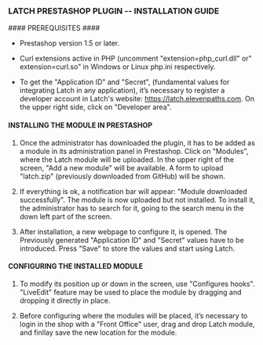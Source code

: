 ### LATCH PRESTASHOP PLUGIN -- INSTALLATION GUIDE ###


#### PREREQUISITES ####

* Prestashop version 1.5 or later.

* Curl extensions active in PHP (uncomment "extension=php_curl.dll" or" extension=curl.so" in Windows or Linux php.ini respectively.

* To get the "Application ID" and "Secret", (fundamental values for integrating Latch in any application), it’s necessary to register a developer account in Latch's website: https://latch.elevenpaths.com. On the upper right side, click on "Developer area".


#### INSTALLING THE MODULE IN PRESTASHOP ####

1. Once the administrator has downloaded the plugin, it has to be added as a module in its administration panel in Prestashop. Click on "Modules", where the Latch module will be uploaded. In the upper right of the screen, "Add a new module" will be available. A form to upload "latch.zip" (previously downloaded from GitHub) will be shown.

2. If everything is ok, a notification bar will appear: "Module downloaded successfully". The module is now uploaded but not installed. To install it, the administrator has to search for it, going to the search menu in the down left part of the screen.

3. After installation, a new webpage to configure it, is opened. The Previously generated "Application ID" and "Secret" values have to be introduced. Press "Save" to store the values and start using Latch.

#### CONFIGURING THE INSTALLED MODULE ####

1. To modify its position up or down in the screen, use "Configures hooks". "LiveEdit" feature may be used to place the module by dragging and dropping it directly in place.

2. Before configuring where the modules will be placed, it’s necessary to login in the shop with a "Front Office" user, drag and drop Latch module, and finllay save the new location for the module.

